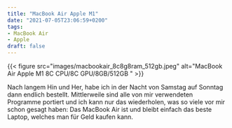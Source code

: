 ```yaml
---
title: "MacBook Air Apple M1"
date: "2021-07-05T23:06:59+0200"
tags: 
- MacBook Air
- Apple
draft: false
---
```


{{< figure src="images/macbookair_8c8g8ram_512gb.jpeg" alt="MacBook Air Apple M1 8C CPU/8C GPU/8GB/512GB " >}}

Nach langem Hin und Her, habe ich in der Nacht von Samstag auf Sonntag dann endlich bestellt. Mittlerweile sind alle von mir verwendeten Programme portiert und ich kann nur das wiederholen, was so viele vor mir schon gesagt haben: Das MacBook Air ist und bleibt einfach das beste Laptop, welches man für Geld kaufen kann. 

<!--more-->

